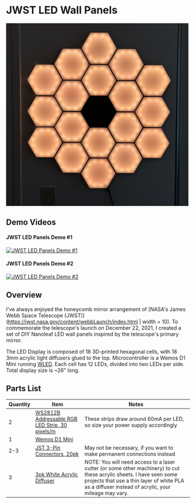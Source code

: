 # JWST LED Wall Panels

<img src="/Media/IMG_2971.jpeg" width="500" height="500">

## Demo Videos
#### JWST LED Panels Demo #1
[![JWST LED Panels Demo #1](https://img.youtube.com/vi/lVMFP3fJyJ0/0.jpg)](https://youtu.be/lVMFP3fJyJ0)

#### JWST LED Panels Demo #2
[![JWST LED Panels Demo #2](https://img.youtube.com/vi/Et5v4fz4g6E/0.jpg)](https://youtu.be/Et5v4fz4g6E)

## Overview
I've always enjoyed the honeycomb mirror arrangement of [NASA's James Webb Space Telescope (JWST)](https://jwst.nasa.gov/content/webbLaunch/index.html | width = 10). To commemorate the telescope's launch on December 22, 2021, I created a set of DIY Nanoleaf LED wall panels inspired by the telescope's primary mirror. 

The LED Display is composed of 18 3D-printed hexagonal cells, with 18 3mm acrylic light diffusers glued to the top. Microcontroller is a Wemos D1 Mini running [WLED](https://github.com/Aircoookie/WLED). Each cell has 12 LEDs, divided into two LEDs per side. Total display size is ~26" long.

## Parts List
|Quantity|Item|Notes|
|----|-------|-------|
|2|[WS2812B Addressable RGB LED Strip, 30 pixels/m](https://www.amazon.com/gp/product/B01CDTECSG/ref=ox_sc_act_title_1?smid=A35UAT07QG3EC6&th=1)|These strips draw around 60mA per LED, so size your power supply accordingly|
|1|[Wemos D1 Mini](https://www.amazon.com/gp/product/B07W8ZQY62/ref=ewc_pr_img_2?smid=A3KCMC2VCXFGL9&th=1)||
|2-3|[JST 3-Pin Connectors, 20pk](https://www.amazon.com/ALITOVE-Female-Connector-WS2812B-SK6812-RGBW/dp/B071H5XCN5/ref=sr_1_3?dchild=1&keywords=3-wire+jst+connector&qid=1634795158&sr=8-3)| May not be necessary, if you want to make permanent connections instead|
|3|[3pk White Acrylic Diffuser](https://www.amazon.com/Acrylic-Plexiglass-Versatile-Strength-Plastic/dp/B083XQ2QS7/ref=sr_1_1?dchild=1&keywords=2mm+white+acrylic+diffuser+12x12+6pk&qid=1634798519&sr=8-1)| NOTE: You will need access to a laser cutter (or some other machinery) to cut these acrylic sheets. I have seen some projects that use a thin layer of white PLA as a diffuser instead of acrylic, your mileage may vary. 

